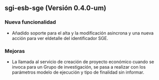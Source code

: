 ## sgi-esb-sge (Versión 0.4.0-um)

### Nueva funcionalidad
* Añadido soporte para el alta y la modificación asincrona y una nueva acción para ver eldetalle del identificador SGE.

### Mejoras
* La llamada al servicio de creación de proyecto económico cuando se invoca para un Grupo de investigación, se pasa a realizar con los parámetros modelo de ejecución y tipo de finalidad sin informar.



